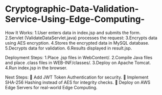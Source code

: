 # Cryptographic-Data-Validation-Service-Using-Edge-Computing-
How It Works:
1.User enters data in index.jsp and submits the form.
2.Servlet (ValidateDataServlet.java) processes the request:
3.Encrypts data using AES encryption.
4.Stores the encrypted data in MySQL database.
5.Decrypts data for validation.
6.Results displayed in result.jsp.

Deployment Steps:
1.Place .jsp files in WebContent/.
2.Compile Java files and place .class files in WEB-INF/classes/.
3.Deploy on Apache Tomcat.
4.Run index.jsp in the browser.

Next Steps:
🔹 Add JWT Token Authentication for security.
🔹 Implement SHA-256 Hashing instead of AES for integrity checks.
🔹 Deploy on AWS Edge Servers for real-world Edge Computing.

